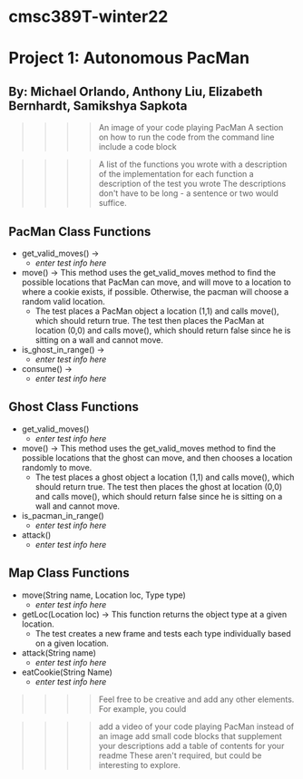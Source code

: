 # cmsc389T-winter22

# Project 1: Autonomous PacMan

## By: Michael Orlando, Anthony Liu, Elizabeth Bernhardt, Samikshya Sapkota

>>>>An image of your code playing PacMan
>>>>A section on how to run the code from the command line
>>>>include a code block



>>>>A list of the functions you wrote with
>>>>a description of the implementation for each function
>>>>a description of the test you wrote
>>>>The descriptions don't have to be long - a sentence or two would suffice.

## PacMan Class Functions

* get_valid_moves() -> 
  - *enter test info here*
* move() -> This method uses the get_valid_moves method to find the possible locations that PacMan can move, and will move to a location to where a cookie exists, if possible. Otherwise, the pacman will choose a random valid location.
  - The test places a PacMan object a location (1,1) and calls move(), which should return true. The test then places the PacMan at location (0,0) and calls move(), which should return false since he is sitting on a wall and cannot move.
* is_ghost_in_range() -> 
  - *enter test info here*
* consume() ->
  - *enter test info here*

## Ghost Class Functions

* get_valid_moves()
  - *enter test info here*
* move() -> This method uses the get_valid_moves method to find the possible locations that the ghost can move, and then chooses a location randomly to move.
  - The test places a ghost object a location (1,1) and calls move(), which should return true. The test then places the ghost at location (0,0) and calls move(), which should return false since he is sitting on a wall and cannot move.
* is_pacman_in_range()
  - *enter test info here*
* attack()
  - *enter test info here*

## Map Class Functions

* move(String name, Location loc, Type type)
  - *enter test info here*
* getLoc(Location loc) -> This function returns the object type at a given location.
  - The test creates a new frame and tests each type individually based on a given location.
* attack(String name)
  - *enter test info here*
* eatCookie(String Name)
  - *enter test info here*


>>>>Feel free to be creative and add any other elements. For example, you could

>>>>add a video of your code playing PacMan instead of an image
>>>>add small code blocks that supplement your descriptions
>>>>add a table of contents for your readme
>>>>These aren't required, but could be interesting to explore.
